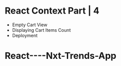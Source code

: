 # React Context Part | 4

- Empty Cart View
- Displaying Cart Items Count
- Deployment
# React----Nxt-Trends-App
